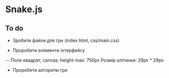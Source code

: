 # Snake.js

## To do 

- Зробити файли для гри (index.html, css/main.css)

- Проробити елементи інтерфейсу

-- Поле квадрат, canvas: height-max: 750px
Розмір клітинки: 29px * 29px 

- Проробити алгоритм гри
  
